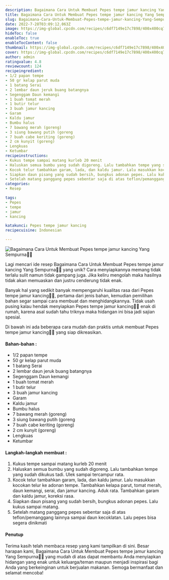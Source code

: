 ```yaml
---
description: Bagaimana Cara Untuk Membuat Pepes tempe jamur kancing Yang Sempurna"
title: Bagaimana Cara Untuk Membuat Pepes tempe jamur kancing Yang Sempurna
slug: Bagaimana-Cara-Untuk-Membuat-Pepes-tempe-jamur-kancing-Yang-Sempurna
date: 2022-7-28T03:09:12.063Z
image: https://img-global.cpcdn.com/recipes/c6df7149e17c7898/400x400cq70/photo.jpg
hideToc: false
enableToc: true
enableTocContent: false
thumbnail: https://img-global.cpcdn.com/recipes/c6df7149e17c7898/400x400cq70/photo.jpg
cover: https://img-global.cpcdn.com/recipes/c6df7149e17c7898/400x400cq70/photo.jpg
author: admin
ratingvalue: 4.8
reviewcount: 124
recipeingredient:
- 1/2 papan tempe
- 50 gr kelap parut muda
- 1 batang Serai
- 2 lembar daun jeruk buang batangnya
- Segenggam Daun kemangi
- 1 buah tomat merah
- 1 butir telur
- 3 buah jamur kancing
- Garam
- Kaldu jamur
- Bumbu halus
- 7 bawang merah (goreng)
- 3 siung bawang putih (goreng
- 7 buah cabe keriting (goreng)
- 2 cm kunyit (goreng)
- Lengkuas
- Ketumbar
recipeinstructions:
- Kukus tempe sampai matang kurleb 20 menit
- Haluskan semua bumbu yang sudah digoreng. Lalu tambahkan tempe yang sudah dikukus tadi. Ulek sampai tercampur rata.
- Kocok telur tambahkan garam, lada, dan kaldu jamur. Lalu masukkan kocokan telur ke adonan tempe. Tambahkan kelapa parut, tomat merah, daun kemangi, serai, dan jamur kancing. Aduk rata. Tambahkan garam dan kaldu jamur, koreksi rasa.
- Siapkan daun pisang yang sudah bersih, bungkus adonan pepes. Lalu kukus sampai matang.
- Setelah matang panggang pepes sebentar saja di atas teflon/pemanggang lainnya sampai daun kecoklatan. Lalu pepes bisa segera dinikmati
categories:
- Resep

tags:
- Pepes
- tempe
- jamur
- kancing

katakunci: Pepes tempe jamur kancing
recipecuisine: Indonesian

---
```


![Bagaimana Cara Untuk Membuat Pepes tempe jamur kancing Yang Sempurna👩‍🍳](https://img-global.cpcdn.com/recipes/c6df7149e17c7898/400x400cq70/photo.jpg)

Lagi mencari ide resep Bagaimana Cara Untuk Membuat Pepes tempe jamur kancing Yang Sempurna👩‍🍳 yang unik? Cara menyiapkannya memang tidak terlalu sulit namun tidak gampang juga. Jika keliru mengolah maka hasilnya tidak akan memuaskan dan justru cenderung tidak enak.

Banyak hal yang sedikit banyak mempengaruhi kualitas rasa dari Pepes tempe jamur kancing👩‍🍳, pertama dari jenis bahan, kemudian pemilihan bahan segar sampai cara membuat dan menghidangkannya. Tidak usah pusing kalau hendak menyiapkan Pepes tempe jamur kancing👩‍🍳 enak di rumah, karena asal sudah tahu triknya maka hidangan ini bisa jadi sajian spesial.

Di bawah ini ada beberapa cara mudah dan praktis untuk membuat Pepes tempe jamur kancing👩‍🍳 yang siap dikreasikan.

<!--inarticleads1-->

#### Bahan-bahan :

- 1/2 papan tempe
- 50 gr kelap parut muda
- 1 batang Serai
- 2 lembar daun jeruk buang batangnya
- Segenggam Daun kemangi
- 1 buah tomat merah
- 1 butir telur
- 3 buah jamur kancing
- Garam
- Kaldu jamur
- Bumbu halus
- 7 bawang merah (goreng)
- 3 siung bawang putih (goreng
- 7 buah cabe keriting (goreng)
- 2 cm kunyit (goreng)
- Lengkuas
- Ketumbar

<!--inarticleads2-->

#### Langkah-langkah membuat :

1. Kukus tempe sampai matang kurleb 20 menit
1. Haluskan semua bumbu yang sudah digoreng. Lalu tambahkan tempe yang sudah dikukus tadi. Ulek sampai tercampur rata.
1. Kocok telur tambahkan garam, lada, dan kaldu jamur. Lalu masukkan kocokan telur ke adonan tempe. Tambahkan kelapa parut, tomat merah, daun kemangi, serai, dan jamur kancing. Aduk rata. Tambahkan garam dan kaldu jamur, koreksi rasa.
1. Siapkan daun pisang yang sudah bersih, bungkus adonan pepes. Lalu kukus sampai matang.
1. Setelah matang panggang pepes sebentar saja di atas teflon/pemanggang lainnya sampai daun kecoklatan. Lalu pepes bisa segera dinikmati

#### Penutup

Terima kasih telah membaca resep yang kami tampilkan di sini. Besar harapan kami, Bagaimana Cara Untuk Membuat Pepes tempe jamur kancing Yang Sempurna👩‍🍳 yang mudah di atas dapat membantu Anda menyiapkan hidangan yang enak untuk keluarga/teman maupun menjadi inspirasi bagi Anda yang berkeinginan untuk berjualan makanan. Semoga bermanfaat dan selamat mencoba!